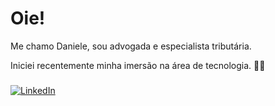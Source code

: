 # Oie!

Me chamo Daniele, sou advogada e especialista tributária. 

Iniciei recentemente minha imersão na área de tecnologia. 👩‍💻

### 
[![LinkedIn]([https://img.shields.io/badge/LinkedIn-0077B5?style=for-the-badge&logo=linkedin&logoColor=white)](https://www.linkedin.com/in/danielelsena/)
